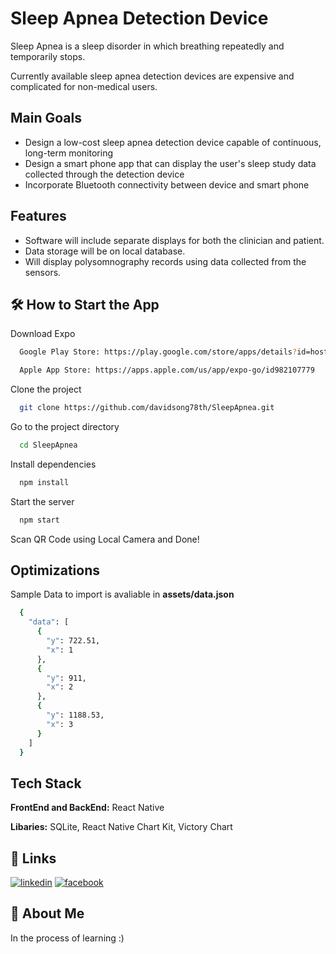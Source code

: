 # Sleep Apnea Detection Device 

Sleep Apnea is a sleep disorder in which breathing repeatedly and temporarily stops. 

Currently available sleep apnea detection devices are expensive and complicated for non-medical users.

## Main Goals

- Design a low-cost sleep apnea detection device capable of continuous, long-term monitoring
- Design a smart phone app that can display the user's sleep study data collected through the detection device
- Incorporate Bluetooth connectivity between device and smart phone

## Features

- Software will include separate displays for both the clinician and patient. 
- Data storage will be on local database.
- Will display polysomnography records using data collected from the sensors.



## 🛠 How to Start the App

Download Expo
```bash
  Google Play Store: https://play.google.com/store/apps/details?id=host.exp.exponent&hl=en_US&gl=US

  Apple App Store: https://apps.apple.com/us/app/expo-go/id982107779
```
Clone the project

```bash
  git clone https://github.com/davidsong78th/SleepApnea.git
```

Go to the project directory

```bash
  cd SleepApnea
```

Install dependencies

```bash
  npm install
```

Start the server

```bash
  npm start
```

Scan QR Code using Local Camera and Done!

  
## Optimizations

Sample Data to import is avaliable in **assets/data.json**

```bash
  {
    "data": [
      {
        "y": 722.51,
        "x": 1
      },
      {
        "y": 911,
        "x": 2
      },
      {
        "y": 1188.53,
        "x": 3
      }
    ]
  }
```

  
## Tech Stack

**FrontEnd and BackEnd:** React Native

**Libaries:** SQLite, React Native Chart Kit, Victory Chart

  
## 🔗 Links
[![linkedin](https://img.shields.io/badge/linkedin-0A66C2?style=for-the-badge&logo=linkedin&logoColor=white)](https://www.linkedin.com/)
[![facebook](https://img.shields.io/badge/facebook-1DA1F2?style=for-the-badge&logo=facebook&logoColor=white)](https://facebook.com/)

  
## 🚀 About Me
In the process of learning :)

  